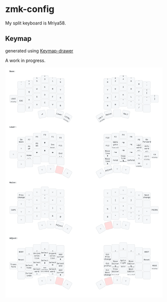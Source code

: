 # zmk-config

My split keyboard is Mriya58.

## Keymap

generated using [Keymap-drawer](https://github.com/caksoylar/keymap-drawer)

A work in progress.

![Keymap](img/mriya.svg)
